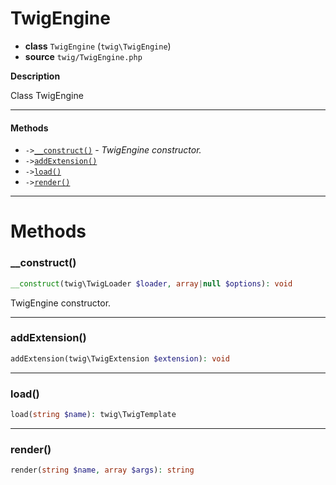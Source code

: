 # TwigEngine

- **class** `TwigEngine` (`twig\TwigEngine`)
- **source** `twig/TwigEngine.php`

**Description**

Class TwigEngine

---

#### Methods

- `->`[`__construct()`](#method-__construct) - _TwigEngine constructor._
- `->`[`addExtension()`](#method-addextension)
- `->`[`load()`](#method-load)
- `->`[`render()`](#method-render)

---
# Methods

<a name="method-__construct"></a>

### __construct()
```php
__construct(twig\TwigLoader $loader, array|null $options): void
```
TwigEngine constructor.

---

<a name="method-addextension"></a>

### addExtension()
```php
addExtension(twig\TwigExtension $extension): void
```

---

<a name="method-load"></a>

### load()
```php
load(string $name): twig\TwigTemplate
```

---

<a name="method-render"></a>

### render()
```php
render(string $name, array $args): string
```